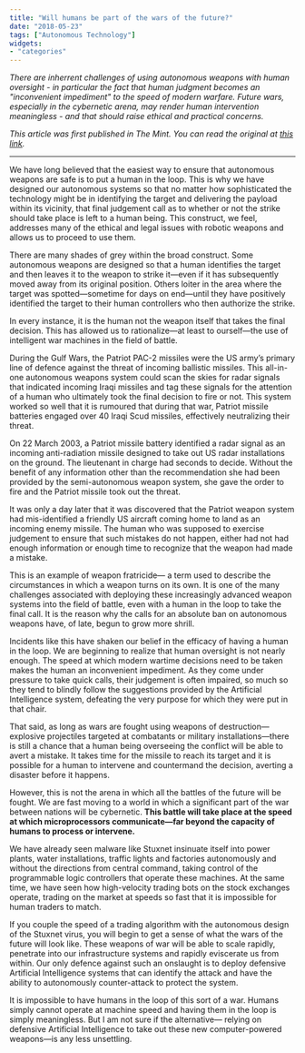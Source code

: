 ```yaml
---
title: "Will humans be part of the wars of the future?"
date: "2018-05-23"
tags: ["Autonomous Technology"]
widgets: 
- "categories"
---
```


*There are inherrent challenges of using autonomous weapons with human oversight - in particular the fact that human judgment becomes an "inconvenient impediment" to the speed of modern warfare. Future wars, especially in the cybernetic arena, may render human intervention meaningless - and that should raise ethical and practical concerns.*
<!--more-->
*This article was first published in The Mint. You can read the original at [this link](https://www.livemint.com/Opinion/9iTPwVekyIaY5oTDkmqagL/Will-humans-be-part-of-the-wars-of-the-future.html).*

---

We have long believed that the easiest way to ensure that autonomous weapons are safe is to put a human in the loop. This is why we have designed our autonomous systems so that no matter how sophisticated the technology might be in identifying the target and delivering the payload within its vicinity, that final judgement call as to whether or not the strike should take place is left to a human being. This construct, we feel, addresses many of the ethical and legal issues with robotic weapons and allows us to proceed to use them.

There are many shades of grey within the broad construct. Some autonomous weapons are designed so that a human identifies the target and then leaves it to the weapon to strike it—even if it has subsequently moved away from its original position. Others loiter in the area where the target was spotted—sometime for days on end—until they have positively identified the target to their human controllers who then authorize the strike.

In every instance, it is the human not the weapon itself that takes the final decision. This has allowed us to rationalize—at least to ourself—the use of intelligent war machines in the field of battle.

During the Gulf Wars, the Patriot PAC-2 missiles were the US army’s primary line of defence against the threat of incoming ballistic missiles. This all-in-one autonomous weapons system could scan the skies for radar signals that indicated incoming Iraqi missiles and tag these signals for the attention of a human who ultimately took the final decision to fire or not. This system worked so well that it is rumoured that during that war, Patriot missile batteries engaged over 40 Iraqi Scud missiles, effectively neutralizing their threat.

On 22 March 2003, a Patriot missile battery identified a radar signal as an incoming anti-radiation missile designed to take out US radar installations on the ground. The lieutenant in charge had seconds to decide. Without the benefit of any information other than the recommendation she had been provided by the semi-autonomous weapon system, she gave the order to fire and the Patriot missile took out the threat.

It was only a day later that it was discovered that the Patriot weapon system had mis-identified a friendly US aircraft coming home to land as an incoming enemy missile. The human who was supposed to exercise judgement to ensure that such mistakes do not happen, either had not had enough information or enough time to recognize that the weapon had made a mistake.

This is an example of weapon fratricide— a term used to describe the circumstances in which a weapon turns on its own. It is one of the many challenges associated with deploying these increasingly advanced weapon systems into the field of battle, even with a human in the loop to take the final call. It is the reason why the calls for an absolute ban on autonomous weapons have, of late, begun to grow more shrill.

Incidents like this have shaken our belief in the efficacy of having a human in the loop. We are beginning to realize that human oversight is not nearly enough. The speed at which modern wartime decisions need to be taken makes the human an inconvenient impediment. As they come under pressure to take quick calls, their judgement is often impaired, so much so they tend to blindly follow the suggestions provided by the Artificial Intelligence system, defeating the very purpose for which they were put in that chair.

That said, as long as wars are fought using weapons of destruction—explosive projectiles targeted at combatants or military installations—there is still a chance that a human being overseeing the conflict will be able to avert a mistake. It takes time for the missile to reach its target and it is possible for a human to intervene and countermand the decision, averting a disaster before it happens.

However, this is not the arena in which all the battles of the future will be fought. We are fast moving to a world in which a significant part of the war between nations will be cybernetic. **This battle will take place at the speed at which microprocessors communicate—far beyond the capacity of humans to process or intervene.**

We have already seen malware like Stuxnet insinuate itself into power plants, water installations, traffic lights and factories autonomously and without the directions from central command, taking control of the programmable logic controllers that operate these machines. At the same time, we have seen how high-velocity trading bots on the stock exchanges operate, trading on the market at speeds so fast that it is impossible for human traders to match.

If you couple the speed of a trading algorithm with the autonomous design of the Stuxnet virus, you will begin to get a sense of what the wars of the future will look like. These weapons of war will be able to scale rapidly, penetrate into our infrastructure systems and rapidly eviscerate us from within. Our only defence against such an onslaught is to deploy defensive Artificial Intelligence systems that can identify the attack and have the ability to autonomously counter-attack to protect the system.

It is impossible to have humans in the loop of this sort of a war. Humans simply cannot operate at machine speed and having them in the loop is simply meaningless. But I am not sure if the alternative— relying on defensive Artificial Intelligence to take out these new computer-powered weapons—is any less unsettling.

